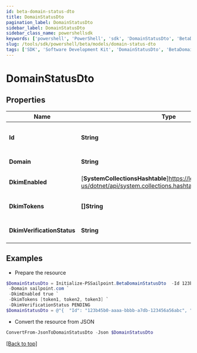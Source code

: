 ```yaml
---
id: beta-domain-status-dto
title: DomainStatusDto
pagination_label: DomainStatusDto
sidebar_label: DomainStatusDto
sidebar_class_name: powershellsdk
keywords: ['powershell', 'PowerShell', 'sdk', 'DomainStatusDto', 'BetaDomainStatusDto'] 
slug: /tools/sdk/powershell/beta/models/domain-status-dto
tags: ['SDK', 'Software Development Kit', 'DomainStatusDto', 'BetaDomainStatusDto']
---
```



# DomainStatusDto

## Properties

Name | Type | Description | Notes
------------ | ------------- | ------------- | -------------
**Id** | **String** | New UUID associated with domain to be verified | [optional] 
**Domain** | **String** | A domain address | [optional] 
**DkimEnabled** | [**SystemCollectionsHashtable**]https://learn.microsoft.com/en-us/dotnet/api/system.collections.hashtable?view=net-9.0 | DKIM is enabled for this domain | [optional] 
**DkimTokens** | **[]String** | DKIM tokens required for authentication | [optional] 
**DkimVerificationStatus** | **String** | Status of DKIM authentication | [optional] 

## Examples

- Prepare the resource
```powershell
$DomainStatusDto = Initialize-PSSailpoint.BetaDomainStatusDto  -Id 123b45b0-aaaa-bbbb-a7db-123456a56abc `
 -Domain sailpoint.com `
 -DkimEnabled true `
 -DkimTokens [token1, token2, token3] `
 -DkimVerificationStatus PENDING
$DomainStatusDto = @"{  "Id": "123b45b0-aaaa-bbbb-a7db-123456a56abc", "Domain": "sailpoint.com", "DkimEnabled": true, "DkimTokens": ["token1", "token2", "token3"], "DkimVerificationStatus": "PENDING" }"@
```

- Convert the resource from JSON
```powershell
ConvertFrom-JsonToDomainStatusDto -Json $DomainStatusDto
```


[[Back to top]](#) 

